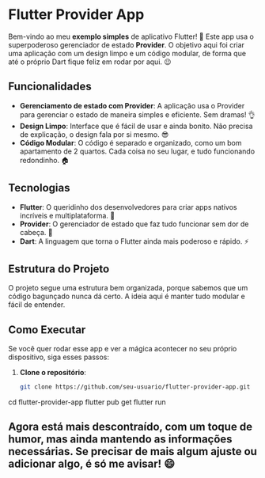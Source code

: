 # Flutter Provider App

Bem-vindo ao meu **exemplo simples** de aplicativo Flutter! 🎉 Este app usa o superpoderoso gerenciador de estado **Provider**. O objetivo aqui foi criar uma aplicação com um design limpo e um código modular, de forma que até o próprio Dart fique feliz em rodar por aqui. 😉

## Funcionalidades

- **Gerenciamento de estado com Provider**: A aplicação usa o Provider para gerenciar o estado de maneira simples e eficiente. Sem dramas! 👌
- **Design Limpo**: Interface que é fácil de usar e ainda bonito. Não precisa de explicação, o design fala por si mesmo. 😎
- **Código Modular**: O código é separado e organizado, como um bom apartamento de 2 quartos. Cada coisa no seu lugar, e tudo funcionando redondinho. 🏠

## Tecnologias

- **Flutter**: O queridinho dos desenvolvedores para criar apps nativos incríveis e multiplataforma. 🚀
- **Provider**: O gerenciador de estado que faz tudo funcionar sem dor de cabeça. 🧠
- **Dart**: A linguagem que torna o Flutter ainda mais poderoso e rápido. ⚡

## Estrutura do Projeto

O projeto segue uma estrutura bem organizada, porque sabemos que um código bagunçado nunca dá certo. A ideia aqui é manter tudo modular e fácil de entender. 


## Como Executar

Se você quer rodar esse app e ver a mágica acontecer no seu próprio dispositivo, siga esses passos:

1. **Clone o repositório**:

   ```bash
   git clone https://github.com/seu-usuario/flutter-provider-app.git

cd flutter-provider-app
flutter pub get
flutter run


## Agora está mais descontraído, com um toque de humor, mas ainda mantendo as informações necessárias. Se precisar de mais algum ajuste ou adicionar algo, é só me avisar! 😄

